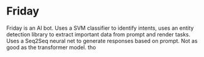 # Friday
Friday is an AI bot. Uses a SVM classifier to identify intents, uses an entity detection library to extract important data from prompt and render tasks. Uses a Seq2Seq neural net to generate responses based on prompt. Not as good as the transformer model. tho
